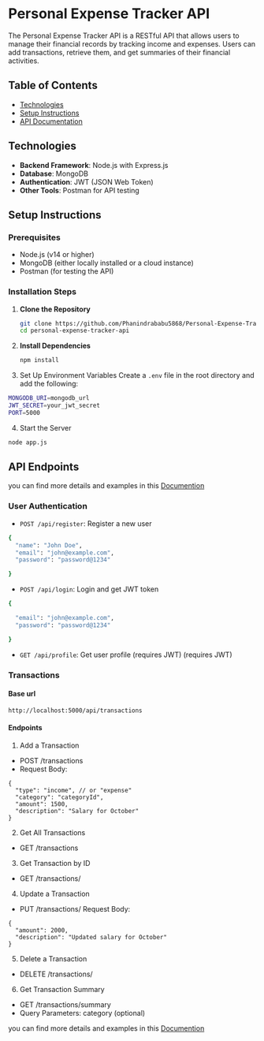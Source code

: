 # Personal Expense Tracker API

The Personal Expense Tracker API is a RESTful API that allows users to manage their financial records by tracking income and expenses. Users can add transactions, retrieve them, and get summaries of their financial activities.

## Table of Contents

- [Technologies](#technologies)
- [Setup Instructions](#setup-instructions)
- [API Documentation](#api-documentation)


## Technologies

- **Backend Framework**: Node.js with Express.js
- **Database**: MongoDB
- **Authentication**: JWT (JSON Web Token)
- **Other Tools**: Postman for API testing

## Setup Instructions

### Prerequisites

- Node.js (v14 or higher)
- MongoDB (either locally installed or a cloud instance)
- Postman (for testing the API)

### Installation Steps

1. **Clone the Repository**
   ```bash
   git clone https://github.com/Phanindrababu5868/Personal-Expense-Tracker
   cd personal-expense-tracker-api
   ```
2. **Install Dependencies**
   ```bash
   npm install
   ```
3. Set Up Environment Variables Create a `.env` file in the root directory and add the following:
  ```bash
  MONGODB_URI=mongodb_url
JWT_SECRET=your_jwt_secret
PORT=5000
  ```
4. Start the Server
  ```bash
  node app.js
  ```

## API Endpoints

you can find more details and examples in this [Documention](https://documenter.getpostman.com/view/22472618/2sAXxY5UeK)

### User Authentication
- `POST /api/register`: Register a new user
```bash
{
  "name": "John Doe",
  "email": "john@example.com",
  "password": "password@1234"

}
```
- `POST /api/login`: Login and get JWT token
``` bash
{

  "email": "john@example.com",
  "password": "password@1234"

}
```
- `GET /api/profile`: Get user profile (requires JWT)
(requires JWT)

### Transactions
#### Base url
```
http://localhost:5000/api/transactions

```
#### Endpoints

1.  Add a Transaction
- POST /transactions
- Request Body:
```
{
  "type": "income", // or "expense"
  "category": "categoryId",
  "amount": 1500,
  "description": "Salary for October"
}
```
2.  Get All Transactions
- GET /transactions
3.  Get Transaction by ID
- GET /transactions/
4. Update a Transaction
- PUT /transactions/
Request Body:
```
{
  "amount": 2000,
  "description": "Updated salary for October"
}
```
5. Delete a Transaction
- DELETE /transactions/
6. Get Transaction Summary
- GET /transactions/summary
- Query Parameters:
  category (optional)




you can find more details and examples in this [Documention](https://documenter.getpostman.com/view/22472618/2sAXxY5UeK) 
